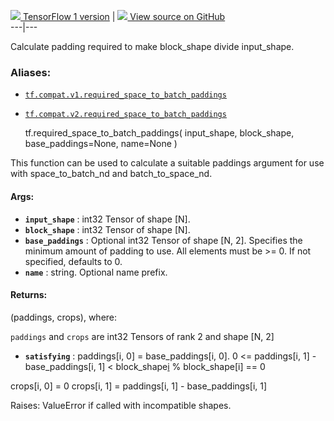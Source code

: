 [ ![](https://tensorflow.google.cn/images/tf_logo_32px.png) TensorFlow 1
version](/versions/r1.15/api_docs/python/tf/required_space_to_batch_paddings)
|  [ ![](https://tensorflow.google.cn/images/GitHub-Mark-32px.png) View source
on GitHub
](https://github.com/tensorflow/tensorflow/blob/r2.0/tensorflow/python/ops/array_ops.py#L3137-L3213)  
---|---  
  
Calculate padding required to make block_shape divide input_shape.

### Aliases:

  * [`tf.compat.v1.required_space_to_batch_paddings`](/api_docs/python/tf/required_space_to_batch_paddings)
  * [`tf.compat.v2.required_space_to_batch_paddings`](/api_docs/python/tf/required_space_to_batch_paddings)

    
    
    tf.required_space_to_batch_paddings(
        input_shape,
        block_shape,
        base_paddings=None,
        name=None
    )
    

This function can be used to calculate a suitable paddings argument for use
with space_to_batch_nd and batch_to_space_nd.

#### Args:

  * **`input_shape`** : int32 Tensor of shape [N].
  * **`block_shape`** : int32 Tensor of shape [N].
  * **`base_paddings`** : Optional int32 Tensor of shape [N, 2]. Specifies the minimum amount of padding to use. All elements must be >= 0. If not specified, defaults to 0.
  * **`name`** : string. Optional name prefix.

#### Returns:

(paddings, crops), where:

`paddings` and `crops` are int32 Tensors of rank 2 and shape [N, 2]

  * **`satisfying`** : paddings[i, 0] = base_paddings[i, 0]. 0 <= paddings[i, 1] - base_paddings[i, 1] < block_shape[i](/api_docs/python/tf/input_shape%5Bi%5D%20+%20paddings%5Bi,%200%5D%20+%20paddings%5Bi,%201%5D) % block_shape[i] == 0

crops[i, 0] = 0 crops[i, 1] = paddings[i, 1] - base_paddings[i, 1]

Raises: ValueError if called with incompatible shapes.

